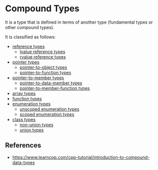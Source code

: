 # Compound Types

It is a type that is defined in terms of another type (fundamental types or other compound types).

It is classified as follows:

- [reference types](cpp/types/reference-types.md)
    - [lvalue reference types](cpp/types/compound-types/reference-types/lvalue)
    - [rvalue reference types](cpp/types/compound-types/reference-types/rvalue)
- [pointer types](cpp/types/pointer-types.md)
    - [pointer-to-object types](cpp/types/compound-types/pointer-to-object-types)
    - [pointer-to-function types](cpp/types/compound-types/pointer-to-function-types)
- [pointer-to-member types](cpp/types/pointer-to-member-types.md)
    - [pointer-to-data-member types](cpp/types/compound-types/pointer-to-data-member-types)
    - [pointer-to-member-function types](cpp/types/compound-types/pointer-to-member-function-types)
- [array types](cpp/types/array-types.md)
- [function types](cpp/types/function-types.md)
- [enumeration types](cpp/types/enumeration-types.md)
    - [unscoped enumeration types](cpp/types/compound-types/)
    - [scoped enumeration types](cpp/types/compound-types/)
- [class types](cpp/types/class-types.md)
    - [non-union types](cpp/types/compound-types/non-union-types)
    - [union types](cpp/types/compound-types/union-types)

## References

- https://www.learncpp.com/cpp-tutorial/introduction-to-compound-data-types
